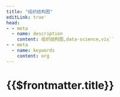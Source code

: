 ```yaml
---
title: "组织结构图"
editLink: true'
head:
- - meta
  - name: description
    content: 组织结构图,data-science,vis``
- - meta
  - name: keywords
    content: org
---
```

<script lang="ts" setup>
    import Timeline from '@vis/timeline';
    import Org from '@vis/org';
</script>
# {{$frontmatter.title}}

<Org></Org>
